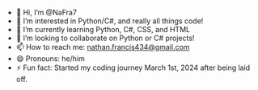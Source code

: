 - 👋 Hi, I’m @NaFra7
- 👀 I’m interested in Python/C#, and really all things code!
- 🌱 I’m currently learning Python, C#, CSS, and HTML
- 💞️ I’m looking to collaborate on Python or C# projects!
- 📫 How to reach me: nathan.francis434@gmail.com
- 😄 Pronouns: he/him
- ⚡ Fun fact: Started my coding journey March 1st, 2024 after being laid off. 

<!---
NaFra7/NaFra7 is a ✨ special ✨ repository because its `README.md` (this file) appears on your GitHub profile.
You can click the Preview link to take a look at your changes.
--->
